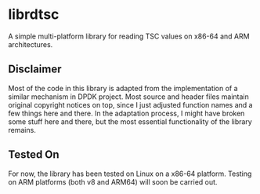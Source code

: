 # librdtsc

A simple multi-platform library for reading TSC values on x86-64 and ARM architectures.

## Disclaimer

Most of the code in this library is adapted from the implementation of a similar mechanism in DPDK project.
Most source and header files maintain original copyright notices on top, since I just adjusted function names and a few things here and there.
In the adaptation process, I might have broken some stuff here and there, but the most essential functionality of the library remains.

## Tested On

For now, the library has been tested on Linux on a x86-64 platform. Testing on ARM platforms (both v8 and ARM64) will soon be carried out.
